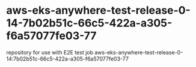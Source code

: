 # aws-eks-anywhere-test-release-0-14-7b02b51c-66c5-422a-a305-f6a57077fe03-77
repository for use with E2E test job aws-eks-anywhere-test-release-0-14:7b02b51c-66c5-422a-a305-f6a57077fe03-77
